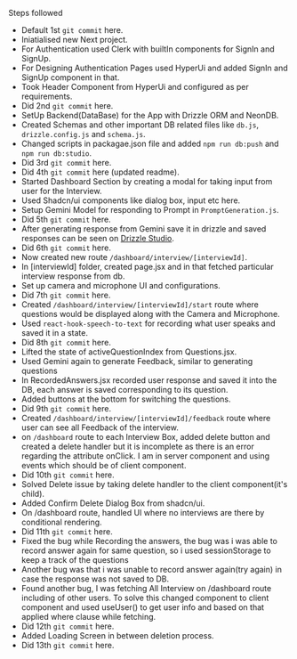 Steps followed

- Default 1st `git commit` here.
- Iniatialised new Next project.
- For Authentication used Clerk with builtIn components for SignIn and SignUp.
- For Designing Authentication Pages used HyperUi and added SignIn and SignUp component in that.
- Took Header Component from HyperUi and configured as per requirements.
- Did 2nd `git commit` here.
- SetUp Backend(DataBase) for the App with Drizzle ORM and NeonDB.
- Created Schemas and other important DB related files like `db.js`, `drizzle.config.js` and `schema.js`.
- Changed scripts in packagae.json file and added `npm run db:push` and `npm run db:studio`.
- Did 3rd `git commit` here.
- Did 4th `git commit` here (updated readme).
- Started Dashboard Section by creating a modal for taking input from user for the Interview.
- Used Shadcn/ui components like dialog box, input etc here.
- Setup Gemini Model for responding to Prompt in `PromptGeneration.js`.
- Did 5th `git commit` here.
- After generating response from Gemini save it in drizzle and saved responses can be seen on [Drizzle Studio](https://local.drizzle.studio/).
- Did 6th `git commit` here.
- Now created new route `/dashboard/interview/[interviewId]`.
- In [interviewId] folder, created page.jsx and in that fetched particular interview response from db.
- Set up camera and microphone UI and configurations.
- Did 7th `git commit` here.
- Created `/dashboard/interview/[interviewId]/start` route where questions would be displayed along with the Camera and Microphone.
- Used `react-hook-speech-to-text` for recording what user speaks and saved it in a state.
- Did 8th `git commit` here.
- Lifted the state of activeQuestionIndex from Questions.jsx.
- Used Gemini again to generate Feedback, similar to generating questions
- In RecordedAnswers.jsx recorded user response and saved it into the DB, each answer is saved corresponding to its question.
- Added buttons at the bottom for switching the questions.
- Did 9th `git commit` here.
- Created `/dashboard/interview/[interviewId]/feedback` route where user can see all Feedback of the interview.
- on `/dashboard` route to each Interview Box, added delete button and created a delete handler but it is incomplete as there is an error regarding the attribute onClick. I am in server component and using events which should be of client component.
- Did 10th `git commit` here.
- Solved Delete issue by taking delete handler to the client component(it's child).
- Added Confirm Delete Dialog Box from shadcn/ui.
- On /dashboard route, handled UI where no interviews are there by conditional rendering.
- Did 11th `git commit` here.
- Fixed the bug while Recording the answers, the bug was i was able to record answer again for same question, so i used sessionStorage to keep a track of the questions
- Another bug was that i was unable to record answer again(try again) in case the response was not saved to DB.
- Found another bug, I was fetching All Interview on /dashboard route including of other users. To solve this changed component to client component and used useUser() to get user info and based on that applied where clause while fetching.
- Did 12th `git commit` here.
- Added Loading Screen in between deletion process.
- Did 13th `git commit` here.
